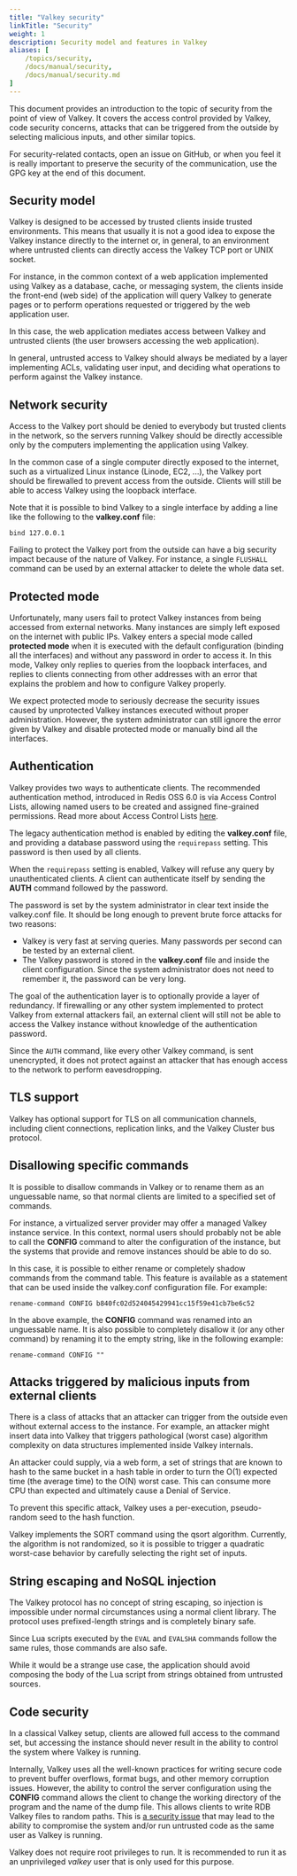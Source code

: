 ```yaml
---
title: "Valkey security"
linkTitle: "Security"
weight: 1
description: Security model and features in Valkey
aliases: [
    /topics/security,
    /docs/manual/security,
    /docs/manual/security.md
]
---
```


This document provides an introduction to the topic of security from the point of
view of Valkey. It covers the access control provided by Valkey, code security concerns,
attacks that can be triggered from the outside by selecting malicious inputs, and
other similar topics. 

For security-related contacts, open an issue on GitHub, or when you feel it
is really important to preserve the security of the communication, use the
GPG key at the end of this document.

## Security model

Valkey is designed to be accessed by trusted clients inside trusted environments.
This means that usually it is not a good idea to expose the Valkey instance
directly to the internet or, in general, to an environment where untrusted
clients can directly access the Valkey TCP port or UNIX socket.

For instance, in the common context of a web application implemented using Valkey
as a database, cache, or messaging system, the clients inside the front-end
(web side) of the application will query Valkey to generate pages or
to perform operations requested or triggered by the web application user.

In this case, the web application mediates access between Valkey and
untrusted clients (the user browsers accessing the web application).

In general, untrusted access to Valkey should
always be mediated by a layer implementing ACLs, validating user input,
and deciding what operations to perform against the Valkey instance.

## Network security

Access to the Valkey port should be denied to everybody but trusted clients
in the network, so the servers running Valkey should be directly accessible
only by the computers implementing the application using Valkey.

In the common case of a single computer directly exposed to the internet, such
as a virtualized Linux instance (Linode, EC2, ...), the Valkey port should be
firewalled to prevent access from the outside. Clients will still be able to
access Valkey using the loopback interface.

Note that it is possible to bind Valkey to a single interface by adding a line
like the following to the **valkey.conf** file:

    bind 127.0.0.1

Failing to protect the Valkey port from the outside can have a big security
impact because of the nature of Valkey. For instance, a single `FLUSHALL` command can be used by an external attacker to delete the whole data set.

## Protected mode

Unfortunately, many users fail to protect Valkey instances from being accessed
from external networks. Many instances are simply left exposed on the
internet with public IPs. Valkey enters a special mode called **protected mode** when it is
executed with the default configuration (binding all the interfaces) and
without any password in order to access it. In this mode, Valkey only replies to queries from the
loopback interfaces, and replies to clients connecting from other
addresses with an error that explains the problem and how to configure
Valkey properly.

We expect protected mode to seriously decrease the security issues caused
by unprotected Valkey instances executed without proper administration. However,
the system administrator can still ignore the error given by Valkey and
disable protected mode or manually bind all the interfaces.

## Authentication

Valkey provides two ways to authenticate clients.
The recommended authentication method, introduced in Redis OSS 6.0 is via Access Control Lists, allowing named users to be created and assigned fine-grained permissions.
Read more about Access Control Lists [here](/docs/management/security/acl/).

The legacy authentication method is enabled by editing the **valkey.conf** file, and providing a database password using the `requirepass` setting.
This password is then used by all clients.

When the `requirepass` setting is enabled, Valkey will refuse any query by
unauthenticated clients. A client can authenticate itself by sending the
**AUTH** command followed by the password.

The password is set by the system administrator in clear text inside the
valkey.conf file. It should be long enough to prevent brute force attacks
for two reasons:

* Valkey is very fast at serving queries. Many passwords per second can be tested by an external client.
* The Valkey password is stored in the **valkey.conf** file and inside the client configuration. Since the system administrator does not need to remember it, the password can be very long.

The goal of the authentication layer is to optionally provide a layer of
redundancy. If firewalling or any other system implemented to protect Valkey
from external attackers fail, an external client will still not be able to
access the Valkey instance without knowledge of the authentication password.

Since the `AUTH` command, like every other Valkey command, is sent unencrypted, it
does not protect against an attacker that has enough access to the network to
perform eavesdropping.

## TLS support

Valkey has optional support for TLS on all communication channels, including
client connections, replication links, and the Valkey Cluster bus protocol.

## Disallowing specific commands

It is possible to disallow commands in Valkey or to rename them as an unguessable
name, so that normal clients are limited to a specified set of commands.

For instance, a virtualized server provider may offer a managed Valkey instance
service. In this context, normal users should probably not be able to
call the **CONFIG** command to alter the configuration of the instance,
but the systems that provide and remove instances should be able to do so.

In this case, it is possible to either rename or completely shadow commands from
the command table. This feature is available as a statement that can be used
inside the valkey.conf configuration file. For example:

    rename-command CONFIG b840fc02d524045429941cc15f59e41cb7be6c52

In the above example, the **CONFIG** command was renamed into an unguessable name.  It is also possible to completely disallow it (or any other command) by renaming it to the empty string, like in the following example:

    rename-command CONFIG ""

## Attacks triggered by malicious inputs from external clients

There is a class of attacks that an attacker can trigger from the outside even
without external access to the instance. For example, an attacker might insert data into Valkey that triggers pathological (worst case)
algorithm complexity on data structures implemented inside Valkey internals.

An attacker could supply, via a web form, a set of strings that
are known to hash to the same bucket in a hash table in order to turn the
O(1) expected time (the average time) to the O(N) worst case. This can consume more
CPU than expected and ultimately cause a Denial of Service.

To prevent this specific attack, Valkey uses a per-execution, pseudo-random
seed to the hash function.

Valkey implements the SORT command using the qsort algorithm. Currently,
the algorithm is not randomized, so it is possible to trigger a quadratic
worst-case behavior by carefully selecting the right set of inputs.

## String escaping and NoSQL injection

The Valkey protocol has no concept of string escaping, so injection
is impossible under normal circumstances using a normal client library.
The protocol uses prefixed-length strings and is completely binary safe.

Since Lua scripts executed by the `EVAL` and `EVALSHA` commands follow the
same rules, those commands are also safe.

While it would be a strange use case, the application should avoid composing the body of the Lua script from strings obtained from untrusted sources.

## Code security

In a classical Valkey setup, clients are allowed full access to the command set,
but accessing the instance should never result in the ability to control the
system where Valkey is running.

Internally, Valkey uses all the well-known practices for writing secure code to
prevent buffer overflows, format bugs, and other memory corruption issues.
However, the ability to control the server configuration using the **CONFIG**
command allows the client to change the working directory of the program and
the name of the dump file. This allows clients to write RDB Valkey files
to random paths. This is [a security issue](http://antirez.com/news/96) that may lead to the ability to compromise the system and/or run untrusted code as the same user as Valkey is running.

Valkey does not require root privileges to run. It is recommended to
run it as an unprivileged *valkey* user that is only used for this purpose.

